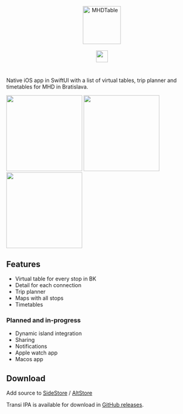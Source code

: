 <p align="center">
  <img src="https://github.com/magicsk/Transi-swift/assets/49265057/80fe0bce-0e58-406e-a386-fae221251a56" alt="MHDTable" width="100"/>
   <br>
   <br>
  <picture>
    <source
      height="31px"
      media="(prefers-color-scheme: dark)"
      srcset="https://github.com/magicsk/Transi-swift/assets/49265057/d02bd6bb-1d11-41f0-9be5-ab03c723dc9d"
    >
    <img 
      height="31px"
      src="https://github.com/magicsk/Transi-swift/assets/49265057/9601b339-3b86-40ee-a8d5-25aae0c0957a"
    >
  </picture>
</p>

# 

Native iOS app in SwiftUI with a list of virtual tables,
trip planner and timetables for MHD in Bratislava.

<p>
 <picture>
     <source width="200" media="(prefers-color-scheme: dark)" srcset="https://github.com/magicsk/Transi-swift/assets/49265057/95ba7e86-fb9a-4319-a158-bd90d7920125" />
     <img width="200" src="https://github.com/magicsk/Transi-swift/assets/49265057/b069a517-8c27-43a2-a6ef-f59a40fa676b" />
 </picture>


 <!-- <picture>
     <source width="200" media="(prefers-color-scheme: dark)" srcset="https://github.com/magicsk/Transi-swift/assets/49265057/dd9a5534-fefe-49db-b7f3-ad2814ec8763" />
     <img width="200" src="https://github.com/magicsk/Transi-swift/assets/49265057/a1169866-acf6-4e6d-8327-f929e101960e" />
 </picture> -->

 
 <picture>
     <source width="200" media="(prefers-color-scheme: dark)" srcset="https://github.com/magicsk/Transi-swift/assets/49265057/62ddc316-0011-4b2d-a6a8-30deeff280e7" />
     <img width="200" src="https://github.com/magicsk/Transi-swift/assets/49265057/dbd1641f-a353-41d3-8456-ecc6eeae9433" />
 </picture>

 
 <!-- <picture>
     <source width="200" media="(prefers-color-scheme: dark)" srcset="https://github.com/magicsk/Transi-swift/assets/49265057/62967629-93ad-4a12-894d-a08348702e97" />
     <img width="200" src="https://github.com/magicsk/Transi-swift/assets/49265057/49265057/d2738a50-7e00-4d31-aa04-0a974d898c8e" />
 </picture> -->
 
 <picture>
     <source width="200" media="(prefers-color-scheme: dark)" srcset="https://github.com/magicsk/Transi-swift/assets/49265057/235a329a-4123-46d2-96b2-dc759476115c" />
     <img width="200" src="https://github.com/magicsk/Transi-swift/assets/49265057/735ed921-a550-4108-919d-1de55e9fc86a" />
 </picture>
</p>

## Features

- Virtual table for every stop in BK
- Detail for each connection
- Trip planner
- Maps with all stops
- Timetables

### Planned and in-progress
- Dynamic island integration
- Sharing
- Notifications
- Apple watch app
- Macos app

## Download

Add source to [SideStore](https://intradeus.github.io/http-protocol-redirector?r=sidestore://source?URL=https://api.magicsk.eu/transi/store.json) / [AltStore](https://intradeus.github.io/http-protocol-redirector?r=altstore://source?URL=https://api.magicsk.eu/transi/store.json)

Transi IPA is available for download in
[GitHub releases](https://github.com/magicsk/Transi-swift/releases). 
